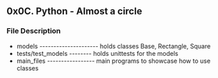 ## 0x0C. Python - Almost a circle

### File Description
* models --------------------- holds classes Base, Rectangle, Square
* tests/test_models -------- holds unittests for the models
* main_files ----------------- main programs to showcase how to use classes
